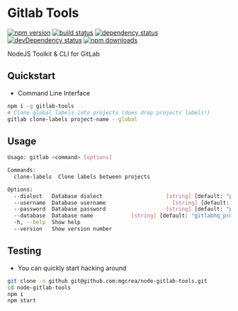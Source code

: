 # Gitlab Tools

[![npm version](https://img.shields.io/npm/v/gitlab-tools.svg)](https://www.npmjs.com/package/gitlab-tools)
[![build status](http://img.shields.io/travis/mgcrea/node-gitlab-tools/master.svg?style=flat)](http://travis-ci.org/mgcrea/node-gitlab-tools)
[![dependency status](http://img.shields.io/david/mgcrea/node-gitlab-tools.svg?style=flat)](https://david-dm.org/mgcrea/node-gitlab-tools)
[![devDependency status](http://img.shields.io/david/dev/mgcrea/node-gitlab-tools.svg?style=flat)](https://david-dm.org/mgcrea/node-gitlab-tools#info=devDependencies)
[![npm downloads](https://img.shields.io/npm/dm/gitlab-tools.svg)](https://www.npmjs.com/package/gitlab-tools)

NodeJS Toolkit & CLI for GitLab

## Quickstart

- Command Line Interface

```bash
npm i -g gitlab-tools
# Clone global labels into projects (does drop projects labels!)
gitlab clone-labels project-name --global
```

## Usage

```bash
Usage: gitlab <command> [options]

Commands:
  clone-labels  Clone labels between projects

Options:
  --dialect   Database dialect                    [string] [default: "postgres"]
  --username  Database username                     [string] [default: "gitlab"]
  --password  Database password                   [string] [default: "password"]
  --database  Database name            [string] [default: "gitlabhq_production"]
  -h, --help  Show help                                                [boolean]
  --version   Show version number                                      [boolean]
```

## Testing

- You can quickly start hacking around

```bash
git clone -o github git@github.com:mgcrea/node-gitlab-tools.git
cd node-gitlab-tools
npm i
npm start
```
